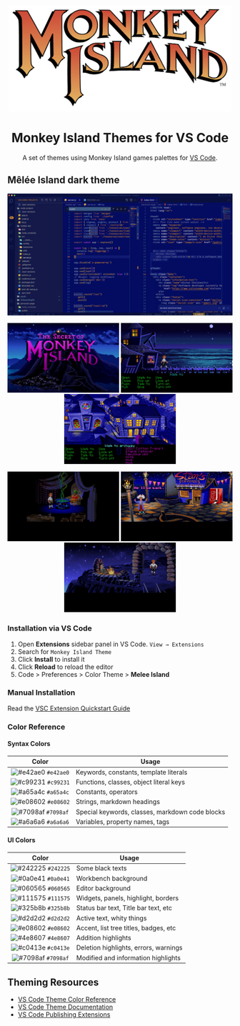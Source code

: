 <p align="center">
  <img alt="Monkey Island Logo" src="https://raw.githubusercontent.com/vicchirino/monkey-island-theme/main/images/monkey-island-logo.png" width="500" />
</p>
<h1 align="center">
  Monkey Island Themes for VS Code
</h1>
<p align="center">
  A set of themes using Monkey Island games palettes for <a href="https://victorchirino.com">VS Code</a>.
</p>

## Mêlée Island dark theme

![demo](https://raw.githubusercontent.com/vicchirino/monkey-island-theme/main/images/melee-island-theme-demo.png)

<p align="middle">
  <p align="middle">
    <img src="https://raw.githubusercontent.com/vicchirino/monkey-island-theme/main/images/palette-1.jpg" width="250" />
    <img src="https://raw.githubusercontent.com/vicchirino/monkey-island-theme/main/images/palette-2.jpg" width="250" /> 
    <img src="https://raw.githubusercontent.com/vicchirino/monkey-island-theme/main/images/palette-3.jpg" width="250" />
  </p>
   <p align="middle">
    <img src="https://raw.githubusercontent.com/vicchirino/monkey-island-theme/main/images/palette-4.jpg" width="250" />
    <img src="https://raw.githubusercontent.com/vicchirino/monkey-island-theme/main/images/palette-5.jpg" width="250" /> 
    <img src="https://raw.githubusercontent.com/vicchirino/monkey-island-theme/main/images/palette-6.jpg" width="250" />
  </p>
<p align="middle">

### Installation via VS Code

1. Open **Extensions** sidebar panel in VS Code. `View → Extensions`
2. Search for `Monkey Island Theme`
3. Click **Install** to install it
4. Click **Reload** to reload the editor
5. Code > Preferences > Color Theme > **Melee Island**

### Manual Installation

Read the [VSC Extension Quickstart Guide](https://github.com/vicchirino/monkey-island-theme/blob/main/vsc-extension-quickstart.md)

### Color Reference

#### Syntax Colors

|                                 Color                                  | Usage                                           |
| :--------------------------------------------------------------------: | ----------------------------------------------- |
| ![#e42ae0](https://via.placeholder.com/10/e42ae0.png?text=+) `#e42ae0` | Keywords, constants, template literals          |
| ![#c99231](https://via.placeholder.com/10/c99231.png?text=+) `#c99231` | Functions, classes, object literal keys         |
| ![#a65a4c](https://via.placeholder.com/10/a65a4c.png?text=+) `#a65a4c` | Constants, operators                            |
| ![#e08602](https://via.placeholder.com/10/e08602.png?text=+) `#e08602` | Strings, markdown headings                      |
| ![#7098af](https://via.placeholder.com/10/7098af.png?text=+) `#7098af` | Special keywords, classes, markdown code blocks |
| ![#a6a6a6](https://via.placeholder.com/10/a6a6a6.png?text=+) `#a6a6a6` | Variables, property names, tags                 |

#### UI Colors

|                                 Color                                  | Usage                                 |
| :--------------------------------------------------------------------: | ------------------------------------- |
| ![#242225](https://via.placeholder.com/10/242225.png?text=+) `#242225` | Some black texts                      |
| ![#0a0e41](https://via.placeholder.com/10/0a0e41.png?text=+) `#0a0e41` | Workbench background                  |
| ![#060565](https://via.placeholder.com/10/060565.png?text=+) `#060565` | Editor background                     |
| ![#111575](https://via.placeholder.com/10/111575.png?text=+) `#111575` | Widgets, panels, highlight, borders   |
| ![#325b8b](https://via.placeholder.com/10/325b8b.png?text=+) `#325b8b` | Status bar text, Title bar text, etc  |
| ![#d2d2d2](https://via.placeholder.com/10/d2d2d2.png?text=+) `#d2d2d2` | Active text, whity things             |
| ![#e08602](https://via.placeholder.com/10/e08602.png?text=+) `#e08602` | Accent, list tree titles, badges, etc |
| ![#4e8607](https://via.placeholder.com/10/4e8607.png?text=+) `#4e8607` | Addition highlights                   |
| ![#c0413e](https://via.placeholder.com/10/c0413e.png?text=+) `#c0413e` | Deletion highlights, errors, warnings |
| ![#7098af](https://via.placeholder.com/10/7098af.png?text=+) `#7098af` | Modified and information highlights   |

## Theming Resources

- [VS Code Theme Color Reference](https://code.visualstudio.com/docs/getstarted/theme-color-reference)
- [VS Code Theme Documentation](https://code.visualstudio.com/docs/extensions/themes-snippets-colorizers)
- [VS Code Publishing Extensions](https://code.visualstudio.com/docs/extensions/publish-extension)
